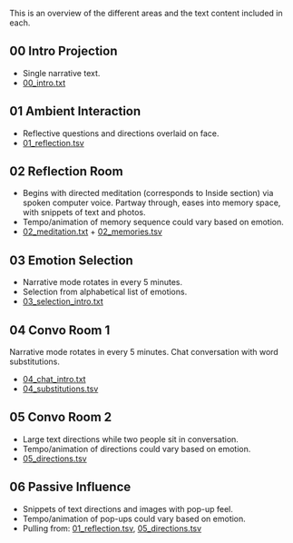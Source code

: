 This is an overview of the different areas and the text content included in each.

## 00 Intro Projection
* Single narrative text.
* [00_intro.txt](00_intro.txt)

## 01 Ambient Interaction 
* Reflective questions and directions overlaid on face.
* [01_reflection.tsv](01_reflection.tsv)

## 02 Reflection Room
* Begins with directed meditation (corresponds to Inside section) via spoken computer voice. Partway through, eases into memory space, with snippets of text and photos.
* Tempo/animation of memory sequence could vary based on emotion.
* [02_meditation.txt](02_meditation.txt) + [02_memories.tsv](02_memories.tsv)

## 03 Emotion Selection
* Narrative mode rotates in every 5 minutes.
* Selection from alphabetical list of emotions.
* [03_selection_intro.txt](03_selection_intro.txt)

## 04 Convo Room 1
Narrative mode rotates in every 5 minutes. Chat conversation with word substitutions.
* [04_chat_intro.txt](04_chat_intro.txt)
* [04_substitutions.tsv](04_substitutions.tsv)

## 05 Convo Room 2
* Large text directions while two people sit in conversation.
* Tempo/animation of directions could vary based on emotion.
* [05_directions.tsv](05_directions.tsv)

## 06 Passive Influence
* Snippets of text directions and images with pop-up feel.
* Tempo/animation of pop-ups could vary based on emotion.
* Pulling from: [01_reflection.tsv](01_reflection.tsv), [05_directions.tsv](05_directions.tsv)
